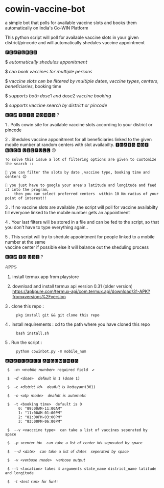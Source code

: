 # cowin-vaccine-bot

a simple bot that polls for available vaccine slots and books them automatically on  India's Co-WIN Platform

This python script will poll for available vaccine slots in your given district/pincode and will automatically shedules vaccine appointment


🅵🅴🅰🆃🆄🆁🅴🆂

$  𝘢𝘶𝘵𝘰𝘮𝘢𝘵𝘪𝘤𝘢𝘭𝘭𝘺 𝘴𝘩𝘦𝘥𝘶𝘭𝘦𝘴 𝘢𝘱𝘱𝘰𝘯𝘪𝘵𝘮𝘦𝘯𝘵

$  𝘤𝘢𝘯 𝘣𝘰𝘰𝘬 𝘷𝘢𝘤𝘤𝘪𝘯𝘦𝘴 𝘧𝘰𝘳 𝘮𝘶𝘭𝘵𝘪𝘱𝘭𝘦 𝘱𝘦𝘳𝘴𝘰𝘯𝘴

$  𝘷𝘢𝘤𝘤𝘪𝘯𝘦 𝘴𝘭𝘰𝘵𝘴 𝘤𝘢𝘯 𝘣𝘦 𝘧𝘪𝘭𝘵𝘦𝘳𝘦𝘥 𝘣𝘺 𝘮𝘶𝘭𝘵𝘪𝘱𝘭𝘦 𝘥𝘢𝘵𝘦𝘴, 𝘷𝘢𝘤𝘤𝘪𝘯𝘦 𝘵𝘺𝘱𝘦𝘴, 𝘤𝘦𝘯𝘵𝘦𝘳𝘴, 𝘣𝘦𝘯𝘦𝘧𝘪𝘤𝘪𝘢𝘳𝘪𝘦𝘴, booking time

$  𝘴𝘶𝘱𝘱𝘰𝘳𝘵𝘴 𝘣𝘰𝘵𝘩 𝘥𝘰𝘴𝘦1 𝘢𝘯𝘥 𝘥𝘰𝘴𝘦2 𝘷𝘢𝘤𝘤𝘪𝘯𝘦 𝘣𝘰𝘰𝘬𝘪𝘯𝘨

$  𝘴𝘶𝘱𝘱𝘰𝘳𝘵𝘴 𝘷𝘢𝘤𝘤𝘪𝘯𝘦 𝘴𝘦𝘢𝘳𝘤𝘩 𝘣𝘺 𝘥𝘪𝘴𝘵𝘳𝘪𝘤𝘵 𝘰𝘳 𝘱𝘪𝘯𝘤𝘰𝘥𝘦


🅷🅾🆆 🆃🅷🅸🆂 🆆🅾🆁🅺🆂 ?

1 . Polls cowin site for available vaccine slots according to your district or pincode

2 . Shedules vaccine apponitment for all beneficiaries linked to the given mobile number at random       centers with slot availabilty.  🆃🅷🅰🆃🆂 🅽🅾🆃 🅼🆄🅲🅷 🆄🆂🅴🅵🆄🅻🅻 😒 

    To solve this issue a lot of filtering options are given to customize the search ::
    
    🎀 you can filter the slots by date ,vaccine type, booking time and centers 😍
    
    🎀 you just have to google your area's latitude and longitude and feed it into the program,
        then you can select preferred centers  within 10 Km radius of your point of interest!!
        
3 . If no vaccine slots are available ,the script will poll for vaccine availabilty till everyone         linked to  the mobile number gets an appointment 

4 . Your last filters will be stored in a file and can be fed to the script, so that you don't have       to type everything again..

5 . This script will try to shedule appointment for people linked to a mobile number at the same    
    vaccine center if possible else it will balance out the sheduling process
    
  
  🅷🅾🆆 🆃🅾 🆄🆂🅴 ?
  
  𝔸ℙℙ𝕊
  
  1. install termux app from playstore 
  
  2. download and install termux api version 0.31 (older version) 
     https://apkpure.com/termux-api/com.termux.api/download/31-APK?from=versions%2Fversion
     
  
  3 . clone this repo :  
  
         pkg install git && git clone this repo
         
  4 . install requirements :
         cd to the path where you have cloned this repo
         
         bash install.sh
         
  5 . Run the script :
  
         python cowinbot.py -m mobile_num 
         
         
  🅰🆅🅰🅸🅻🅰🅱🅻🅴 🅰🆁🅶🆄🅼🅴🅽🆃🆂 
  
     $  -𝘮 <𝘮𝘰𝘣𝘪𝘭𝘦 𝘯𝘶𝘮𝘣𝘦𝘳> required field  ✔
     
     $  -𝘥 <𝘥𝘰𝘴𝘦>  𝘥𝘦𝘧𝘢𝘶𝘭𝘵 𝘪𝘴 1 (𝘥𝘰𝘴𝘦 1)
     
     $  -𝘤 <𝘥𝘪𝘴𝘵𝘳𝘪𝘤𝘵 𝘪𝘥>  𝘥𝘦𝘢𝘧𝘶𝘭𝘵 𝘪𝘴 𝘬𝘰𝘵𝘵𝘢𝘺𝘢𝘮(301)
     
     $  -𝘰 <𝘰𝘵𝘱 𝘮𝘰𝘥𝘦>  𝘥𝘦𝘢𝘧𝘶𝘭𝘵 𝘪𝘴 𝘢𝘶𝘵𝘰𝘮𝘢𝘵𝘪𝘤
     
     $  -𝚝 <𝚋𝚘𝚘𝚔𝚒𝚗𝚐 𝚝𝚒𝚖𝚎>  𝚍𝚎𝚏𝚊𝚞𝚕𝚝 𝚒𝚜 𝟶 
          𝟶: "𝟶𝟿:𝟶𝟶𝙰𝙼-𝟷𝟷:𝟶𝟶𝙰𝙼"
          𝟷: "𝟷𝟷:𝟶𝟶𝙰𝙼-𝟶𝟷:𝟶𝟶𝙿𝙼"
          𝟸: "𝟶𝟷:𝟶𝟶𝙿𝙼-𝟶𝟹:𝟶𝟶𝙿𝙼"
          𝟹: "𝟶𝟹:𝟶𝟶𝙿𝙼-𝟶𝟼:𝟶𝟶𝙿𝙼"
          
     $  --v <vacccine type>  can take a list of vaccines seperated by space
     
     $  -𝘱 <𝘤𝘦𝘯𝘵𝘦𝘳 𝘪𝘥>  𝘤𝘢𝘯 𝘵𝘢𝘬𝘦 𝘢 𝘭𝘪𝘴𝘵 𝘰𝘧 𝘤𝘦𝘯𝘵𝘦𝘳 𝘪𝘥𝘴 𝘴𝘦𝘱𝘦𝘳𝘢𝘵𝘦𝘥 𝘣𝘺 𝘴𝘱𝘢𝘤𝘦
     
     $  --𝘥 <𝘥𝘢𝘵𝘦>  𝘤𝘢𝘯 𝘵𝘢𝘬𝘦 𝘢 𝘭𝘪𝘴𝘵 𝘰𝘧 𝘥𝘢𝘵𝘦𝘴  𝘴𝘦𝘱𝘦𝘳𝘢𝘵𝘦𝘥 𝘣𝘺 𝘴𝘱𝘢𝘤𝘦
     
     $  -𝘷 <𝘷𝘦𝘳𝘣𝘰𝘴𝘦 𝘮𝘰𝘥𝘦>  𝘷𝘦𝘳𝘣𝘰𝘴𝘦 𝘰𝘶𝘵𝘱𝘶𝘵
     
     $ --𝚕 <𝚕𝚘𝚌𝚊𝚝𝚒𝚘𝚗> 𝚝𝚊𝚔𝚎𝚜 𝟺 𝚊𝚛𝚐𝚞𝚖𝚎𝚗𝚝𝚜 𝚜𝚝𝚊𝚝𝚎_𝚗𝚊𝚖𝚎 𝚍𝚒𝚜𝚝𝚛𝚒𝚌𝚝_𝚗𝚊𝚖𝚎 𝚕𝚊𝚝𝚒𝚝𝚞𝚍𝚎 𝚊𝚗𝚍 𝚕𝚘𝚗𝚐𝚒𝚝𝚞𝚍𝚎
     
     $  -𝘵 <𝘵𝘦𝘴𝘵 𝘳𝘶𝘯> 𝘧𝘰𝘳 𝘧𝘶𝘯!!
     
     
  
    
    
    
         
   


   


